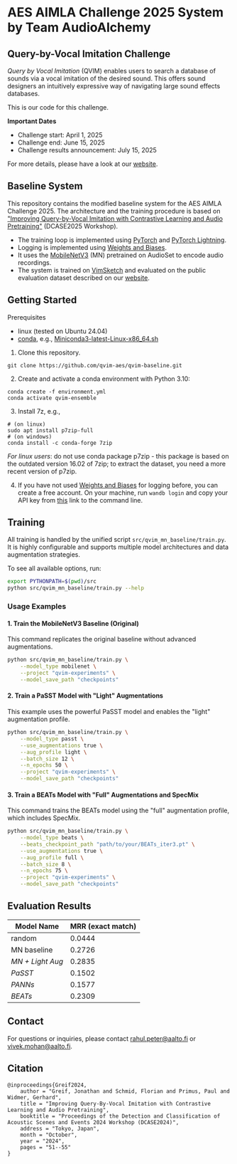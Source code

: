 # AES AIMLA Challenge 2025 System by Team AudioAlchemy
## Query-by-Vocal Imitation Challenge

*Query by Vocal Imitation* (QVIM) enables users to search a database of sounds via a vocal imitation of the desired sound.
This offers sound designers an intuitively expressive way of navigating large sound effects databases. 


This is our code for this challenge. 

**Important Dates**
- Challenge start: April 1, 2025 
- Challenge end: June 15, 2025
- Challenge results announcement: July 15, 2025

For more details, please have a look at our [website](https://qvim-aes.github.io/#portfolio).


## Baseline System
This repository contains the modified baseline system for the AES AIMLA Challenge 2025. 
The architecture and the training procedure is based on ["Improving Query-by-Vocal Imitation with Contrastive Learning and Audio Pretraining"](https://dcase.community/documents/workshop2024/proceedings/DCASE2024Workshop_Greif_36.pdf) (DCASE2025 Workshop). 

* The training loop is implemented using [PyTorch](https://pytorch.org/) and [PyTorch Lightning](https://lightning.ai/). 
* Logging is implemented using [Weights and Biases](https://wandb.ai/site).
* It uses the [MobileNetV3](https://arxiv.org/abs/2211.04772) (MN) pretrained on AudioSet to encode audio recordings.
* The system is trained on [VimSketch](https://interactiveaudiolab.github.io/resources/datasets/vimsketch.html) and evaluated on the public evaluation dataset described on our [website](https://qvim-aes.github.io/#portfolio).


## Getting Started

Prerequisites
- linux (tested on Ubuntu 24.04)
- [conda](https://www.anaconda.com/docs/getting-started/miniconda/install), e.g., [Miniconda3-latest-Linux-x86_64.sh](https://repo.anaconda.com/miniconda/Miniconda3-latest-Linux-x86_64.sh)


1. Clone this repository.

```
git clone https://github.com/qvim-aes/qvim-baseline.git
```

2. Create and activate a conda environment with Python 3.10:
```
conda create -f environment.yml
conda activate qvim-ensemble
```

3. Install 7z, e.g., 

```
# (on linux)
sudo apt install p7zip-full
# (on windows)
conda install -c conda-forge 7zip
```
*For linux users*: do not use conda package p7zip - this package is based on the outdated version 16.02 of 7zip; to extract the dataset, you need a more recent version of p7zip.

4. If you have not used [Weights and Biases](https://wandb.ai/site) for logging before, you can create a free account. On your
machine, run ```wandb login``` and copy your API key from [this](https://wandb.ai/authorize) link to the command line.


## Training

All training is handled by the unified script `src/qvim_mn_baseline/train.py`. It is highly configurable and supports multiple model architectures and data augmentation strategies.

To see all available options, run:

```bash
export PYTHONPATH=$(pwd)/src
python src/qvim_mn_baseline/train.py --help
```

### Usage Examples

#### 1\. Train the MobileNetV3 Baseline (Original)

This command replicates the original baseline without advanced augmentations.

```bash
python src/qvim_mn_baseline/train.py \
    --model_type mobilenet \
    --project "qvim-experiments" \
    --model_save_path "checkpoints"
```

#### 2\. Train a PaSST Model with "Light" Augmentations

This example uses the powerful PaSST model and enables the "light" augmentation profile.

```bash
python src/qvim_mn_baseline/train.py \
    --model_type passt \
    --use_augmentations true \
    --aug_profile light \
    --batch_size 12 \
    --n_epochs 50 \
    --project "qvim-experiments" \
    --model_save_path "checkpoints"
```

#### 3\. Train a BEATs Model with "Full" Augmentations and SpecMix

This command trains the BEATs model using the "full" augmentation profile, which includes SpecMix.

```bash
python src/qvim_mn_baseline/train.py \
    --model_type beats \
    --beats_checkpoint_path "path/to/your/BEATs_iter3.pt" \
    --use_augmentations true \
    --aug_profile full \
    --batch_size 8 \
    --n_epochs 75 \
    --project "qvim-experiments" \
    --model_save_path "checkpoints"
```

## Evaluation Results


| Model Name      | MRR (exact match) | 
| --------------- | ----------------- | 
| random          | 0.0444            | 
| MN baseline     | 0.2726            | 
| *MN + Light Aug* | 0.2835           | 
| *PaSST* | 0.1502           | 
| *PANNs* | 0.1577          | 
| *BEATs* | 0.2309         | 



## Contact
For questions or inquiries, please contact [rahul.peter@aalto.fi](mailto:rahul.peter@aalto.fi) or [vivek.mohan@aalto.fi](mailto:vivek.mohan@aalto.fi).


## Citation

```
@inproceedings{Greif2024,
    author = "Greif, Jonathan and Schmid, Florian and Primus, Paul and Widmer, Gerhard",
    title = "Improving Query-By-Vocal Imitation with Contrastive Learning and Audio Pretraining",
    booktitle = "Proceedings of the Detection and Classification of Acoustic Scenes and Events 2024 Workshop (DCASE2024)",
    address = "Tokyo, Japan",
    month = "October",
    year = "2024",
    pages = "51--55"
}
```
